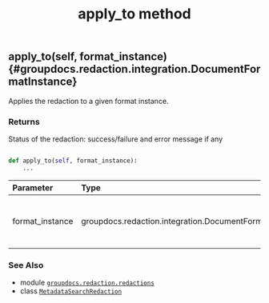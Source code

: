 ﻿---
title: apply_to method
second_title: GroupDocs.Redaction for Python via .NET API References
description: 
type: docs
weight: 20
url: /groupdocs.redaction.redactions/metadatasearchredaction/apply_to/
is_root: false
---

## apply_to(self, format_instance) {#groupdocs.redaction.integration.DocumentFormatInstance}

Applies the redaction to a given format instance.


### Returns 


Status of the redaction: success/failure and error message if any


```python

def apply_to(self, format_instance):
    ...
```


| Parameter | Type | Description |
| :- | :- | :- |
| format_instance | groupdocs.redaction.integration.DocumentFormatInstance | An instance of a document to apply redaction |



### See Also
* module [`groupdocs.redaction.redactions`](../../)
* class [`MetadataSearchRedaction`](/redaction/python-net/groupdocs.redaction.redactions/metadatasearchredaction)
